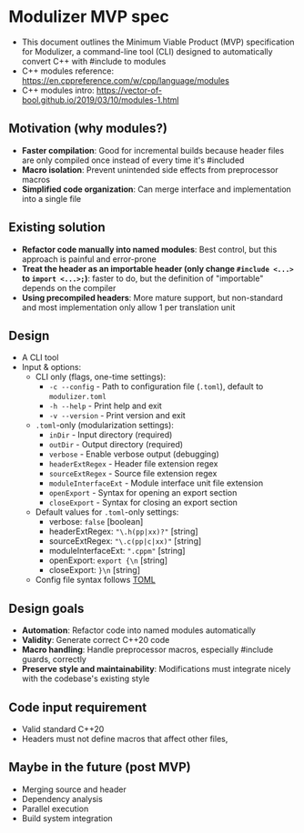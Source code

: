# Modulizer MVP spec
- This document outlines the Minimum Viable Product (MVP) specification for Modulizer, a command-line tool (CLI) designed to automatically convert C++ with #include to modules
- C++ modules reference: https://en.cppreference.com/w/cpp/language/modules
- C++ modules intro: https://vector-of-bool.github.io/2019/03/10/modules-1.html

## Motivation (why modules?)
- **Faster compilation**: Good for incremental builds because header files are only compiled once instead of every time it's #included
- **Macro isolation**: Prevent unintended side effects from preprocessor macros
- **Simplified code organization**: Can merge interface and implementation into a single file

## Existing solution 
- **Refactor code manually into named modules**: Best control, but this approach is painful and error-prone
- **Treat the header as an importable header (only change ```#include <...>``` to ```import <...>;```)**: faster to do, but the definition of "importable" depends on the compiler
- **Using precompiled headers**: More mature support, but non-standard and most implementation only allow 1 per translation unit

## Design
- A CLI tool
- Input & options:
    - CLI only (flags, one-time settings): 
        -  ```-c --config``` - Path to configuration file (```.toml```), default to ```modulizer.toml```
        -  ```-h --help``` - Print help and exit
        -  ```-v --version``` - Print version and exit
    - ```.toml```-only (modularization settings):
        - ```inDir``` - Input directory (required)
        - ```outDir``` - Output directory (required)
        - ```verbose``` - Enable verbose output (debugging)
        - ```headerExtRegex``` - Header file extension regex
        - ```sourceExtRegex``` - Source file extension regex
        - ```moduleInterfaceExt``` - Module interface unit file extension
        - ```openExport``` - Syntax for opening an export section
        - ```closeExport``` - Syntax for closing an export section
    - Default values for ```.toml```-only settings:
        - verbose: ```false``` [boolean]
        - headerExtRegex: ```"\.h(pp|xx)?"``` [string]
        - sourceExtRegex: ```"\.c(pp|c|xx)"``` [string]
        - moduleInterfaceExt: ```".cppm"``` [string]
        - openExport: ```export {\n``` [string]
        - closeExport: ```}\n``` [string]
    - Config file syntax follows [TOML](https://toml.io/en)
    
## Design goals
- **Automation**: Refactor code into named modules automatically
- **Validity**: Generate correct C++20 code
- **Macro handling**: Handle preprocessor macros, especially #include guards, correctly
- **Preserve style and maintainability**: Modifications must integrate nicely with the codebase's existing style

## Code input requirement
- Valid standard C++20
- Headers must not define macros that affect other files,

## Maybe in the future (post MVP)
- Merging source and header
- Dependency analysis
- Parallel execution
- Build system integration
